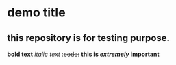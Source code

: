 # demo title
## this repository is for testing purpose.
**bold text**
*italic text*
:~~code:~~
**this is _extremely_ important**
